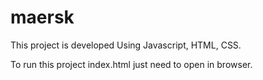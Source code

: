 # maersk
This project is developed Using Javascript, HTML, CSS.

To run this project index.html just need to open in browser.
